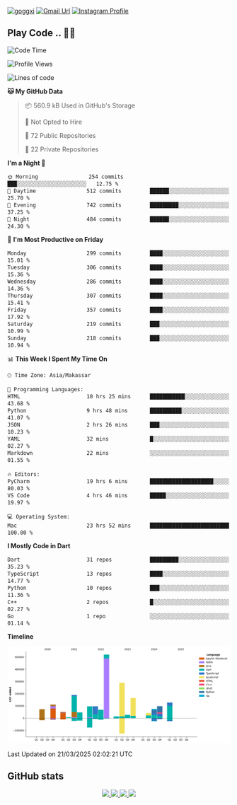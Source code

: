 [![goggxi](https://img.shields.io/badge/Portofolio-Goggxi-orange)](https://goggxi.github.io)
[![Gmail Url](https://img.shields.io/twitter/url?label=Goggxi@gmail.com&logo=gmail&style=social&url=http%3A%2F%2Fmailto%3Acontact.Goggxi@gmail.com)](mailto:Goggxi@gmail.com) [![Instagram Profile](https://img.shields.io/twitter/url?label=moh_rifkan&logo=instagram&style=social&url=https://www.instagram.com/moh_rifkan/)](https://www.instagram.com/moh_rifkan/)

## Play Code .. 💬🚀

<!-- [![Moh Rifkan GitHub stats](https://github-readme-stats.vercel.app/api?username=goggxi&count_private=true&show_icons=true&theme=dracula&custom_title=Goggxi%20Statistic%20🚀)](https://github.com/goggxi/goggxi)

[![Top Langs](https://github-readme-stats.vercel.app/api/top-langs/?username=goggxi&langs_count=8&layout=compact&show_icons=true&theme=dracula)](https://github.com/goggxi/goggxi) -->

<!--START_SECTION:waka-->
![Code Time](http://img.shields.io/badge/Code%20Time-4%2C199%20hrs%2050%20mins-blue)

![Profile Views](http://img.shields.io/badge/Profile%20Views-1-blue)

![Lines of code](https://img.shields.io/badge/From%20Hello%20World%20I%27ve%20Written-2.1%20million%20lines%20of%20code-blue)

**🐱 My GitHub Data** 

> 📦 560.9 kB Used in GitHub's Storage 
 > 
> 🚫 Not Opted to Hire
 > 
> 📜 72 Public Repositories 
 > 
> 🔑 22 Private Repositories 
 > 
**I'm a Night 🦉** 

```text
🌞 Morning                254 commits         ███░░░░░░░░░░░░░░░░░░░░░░   12.75 % 
🌆 Daytime                512 commits         ██████░░░░░░░░░░░░░░░░░░░   25.70 % 
🌃 Evening                742 commits         █████████░░░░░░░░░░░░░░░░   37.25 % 
🌙 Night                  484 commits         ██████░░░░░░░░░░░░░░░░░░░   24.30 % 
```
📅 **I'm Most Productive on Friday** 

```text
Monday                   299 commits         ████░░░░░░░░░░░░░░░░░░░░░   15.01 % 
Tuesday                  306 commits         ████░░░░░░░░░░░░░░░░░░░░░   15.36 % 
Wednesday                286 commits         ████░░░░░░░░░░░░░░░░░░░░░   14.36 % 
Thursday                 307 commits         ████░░░░░░░░░░░░░░░░░░░░░   15.41 % 
Friday                   357 commits         ████░░░░░░░░░░░░░░░░░░░░░   17.92 % 
Saturday                 219 commits         ███░░░░░░░░░░░░░░░░░░░░░░   10.99 % 
Sunday                   218 commits         ███░░░░░░░░░░░░░░░░░░░░░░   10.94 % 
```


📊 **This Week I Spent My Time On** 

```text
🕑︎ Time Zone: Asia/Makassar

💬 Programming Languages: 
HTML                     10 hrs 25 mins      ███████████░░░░░░░░░░░░░░   43.68 % 
Python                   9 hrs 48 mins       ██████████░░░░░░░░░░░░░░░   41.07 % 
JSON                     2 hrs 26 mins       ███░░░░░░░░░░░░░░░░░░░░░░   10.23 % 
YAML                     32 mins             █░░░░░░░░░░░░░░░░░░░░░░░░   02.27 % 
Markdown                 22 mins             ░░░░░░░░░░░░░░░░░░░░░░░░░   01.55 % 

🔥 Editors: 
PyCharm                  19 hrs 6 mins       ████████████████████░░░░░   80.03 % 
VS Code                  4 hrs 46 mins       █████░░░░░░░░░░░░░░░░░░░░   19.97 % 

💻 Operating System: 
Mac                      23 hrs 52 mins      █████████████████████████   100.00 % 
```

**I Mostly Code in Dart** 

```text
Dart                     31 repos            █████████░░░░░░░░░░░░░░░░   35.23 % 
TypeScript               13 repos            ████░░░░░░░░░░░░░░░░░░░░░   14.77 % 
Python                   10 repos            ███░░░░░░░░░░░░░░░░░░░░░░   11.36 % 
C++                      2 repos             █░░░░░░░░░░░░░░░░░░░░░░░░   02.27 % 
Go                       1 repo              ░░░░░░░░░░░░░░░░░░░░░░░░░   01.14 % 
```



**Timeline**

![Lines of Code chart](https://raw.githubusercontent.com/Goggxi/Goggxi/main/assets/bar_graph.png)


 Last Updated on 21/03/2025 02:02:21 UTC
<!--END_SECTION:waka-->

## GitHub stats

<p align="center">
  <a href="https://github.com/goggxi">
    <img src="http://github-profile-summary-cards.vercel.app/api/cards/profile-details?username=goggxi&theme=transparent" />
  </a>
  <a href="https://github.com/goggxi">
    <img src="https://github-readme-streak-stats.herokuapp.com/?user=goggxi&hide_border=true&card_width=338&theme=transparent" />
  </a>
  <a href="https://github.com/goggxi">
    <img src="http://github-profile-summary-cards.vercel.app/api/cards/stats?username=goggxi&theme=transparent" />
  </a>
  <a href="https://github.com/goggxi">
    <img src="https://github-readme-stats.vercel.app/api/top-langs/?username=goggxi&langs_count=10&exclude_repo=&hide=c,makefile,html,css,sass,nix,nunjucks,tsql,dockerfile,shell&card_width=699&hide_border=true&theme=transparent" />
  </a>
  <!-- <br/>
  <a href="https://github.com/goggxi">
    <img src="https://komarev.com/ghpvc/?username=goggxi&color=blue&style=flat" />
  </a> -->
</p>

